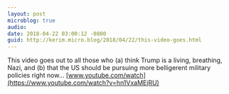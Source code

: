 ```yaml
---
layout: post
microblog: true
audio: 
date: 2018-04-22 03:00:12 -0800
guid: http://kerim.micro.blog/2018/04/22/this-video-goes.html
---
```

This video goes out to all those who (a) think Trump is a living, breathing, Nazi, and (b) that the US should be pursuing more belligerent military policies right now… [www.youtube.com/watch](https://www.youtube.com/watch?v=hn1VxaMEjRU)
